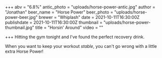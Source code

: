 +++
abv = "6.8%"
antic_photo = "uploads/horse-power-antic.jpg"
author = "Jonathan"
beer_name = "Horse Power"
beer_photo = "uploads/horse-power-beer.jpg"
brewer = "Whiplash"
date = 2021-10-11T16:30:00Z
publishdate = 2021-10-11T16:30:00Z
thumbnail = "uploads/horse-power-thumbnail.jpg"
title = "Horsin' Around"
video = ""

+++
Hitting the gym tonight and I've found the perfect recovery drink.

When you want to keep your workout _stable_, you can't go wrong with a little extra Horse Power!